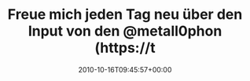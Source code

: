 ---
retweeted: false
source: <a href="http://termtter.org/" rel="nofollow">Termtter</a>
entities:
  hashtags: []
  symbols: []
  user_mentions:
  - name: metall0phon
    screen_name: metall0phon
    indices:
    - '48'
    - '60'
    id_str: '196282704'
    id: '196282704'
  urls: []
display_text_range:
- '0'
- '122'
favorite_count: '0'
id_str: '27527487675'
truncated: false
retweet_count: '0'
id: '27527487675'
created_at: Sat Oct 16 09:45:57 +0000 2010
favorited: false
full_text: Freue mich jeden Tag neu über den Input von den [@metall0phon](https://twitter.com/metall0phon)
  Kollegen. Feine Sache, das. (Ok, bis auf meinen KSE-Rückfall)
lang: de
tags:
- pesos/twitter
date: '2010-10-16T09:45:57+00:00'
src: https://twitter.com/bascht/status/27527487675
original_url: https://twitter.com/bascht/status/27527487675
type: twitter_tweet
text: Freue mich jeden Tag neu über den Input von den [@metall0phon](https://twitter.com/metall0phon)
  Kollegen. Feine Sache, das. (Ok, bis auf meinen KSE-Rückfall)
title: Freue mich jeden Tag neu über den Input von den @metall0phon (https://t

---